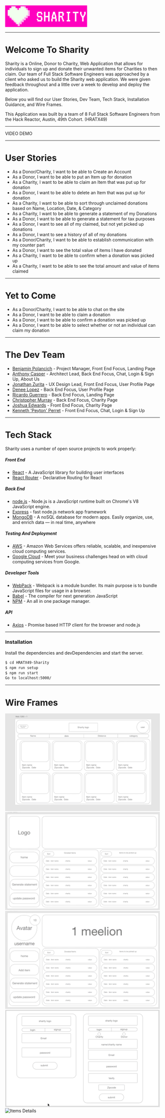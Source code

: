 ![Logo](client/dist/sharity.png)

_________________________
# Welcome To Sharity
Sharity is a Online, Donor to Charity, Web Application that allows for individuals to sign up and donate their unwanted items for Charities to then claim. Our team of Full Stack Software Engineers was approached by a client who asked us to build the Sharity web application. We were given feedback throughout and a little over a week to develop and deploy the application. 

Below you will find our User Stories, Dev Team, Tech Stack, Installation Guidance, and Wire Frames.

This Application was built by a team of 8 Full Stack Software Engineers from the Hack Reactor, Austin, 49th Cohort. (HRATX49)
_________________________
VIDEO DEMO

_________________________
# User Stories

* As a Donor/Charity, I want to be able to Create an Account
* As a Donor, I want to be able to put an Item up for donation 
* As a Charity, I want to be able to claim an Item that was put up for donation 
* As a Donor, I want to be able to delete an Item that was put up for donation 
* As a Charity, I want to be able to sort through unclaimed donations based on Name, Location, Date, & Category 
* As a Charity, I want to be able to generate a statement of my Donations 
* As a Donor, I want to be able to generate a statement for tax purposes
* As a Donor, I want to see all of my claimed, but not yet picked up donations
* As a Donor, I want to see a history of all of my donations
* As a Donor/Charity, I want to be able to establish communication with my counter part 
* As a Donor, I want to see the total value of items I have donated
* As a Charity, I want to be able to confirm when a donation was picked up 
* As a Charity, I want to be able to see the total amount and value of items claimed 
_______________________

# Yet to Come
* As a Donor/Charity, I want to be able to chat on the site 
* As a Donor, I want to be able to claim a donation
* As a Donor, I want to be able to confirm a donation was picked up
* As a Donor, I want to be able to select whether or not an individual can claim my donation
_______________________
# The Dev Team

  - [Benjamin Polancich] - Project Manager, Front End Focus, Landing Page
  - [Anthony Casper] - Architect Lead, Back End Focus, Chat, Login & Sign Up, About Us
  - [Jonathan Zurita] - UX Design Lead, Front End Focus, User Profile Page
  - [Denee Lopez] - Back End Focus, User Profile Page
  - [Ricardo Guerrero] - Back End Focus, Landing Page
  - [Christopher Murray] - Back End Focus, Charity Page
  - [Joshua Edwards] - Front End Focus, Charity Page
  - [Kenneth 'Peyton' Perret] - Front End Focus, Chat, Login & Sign Up

_______________________
# Tech Stack
Sharity uses a number of open source projects to work properly:

##### Front End
* [React] - A JavaScript library for building user interfaces
* [React Router] - Declarative Routing for React
##### Back End
* [node.js] - Node.js is a JavaScript runtime built on Chrome's V8 JavaScript engine.
* [Express] - fast node.js network app framework
* [MongoDB] - A noSQL database for modern apps. Easily organize, use, and enrich data — in real time, anywhere
##### Testing And Deployment
* [AWS] - Amazon Web Services offers reliable, scalable, and inexpensive cloud computing services.
* [Google Cloud] - Meet your business challenges head on with cloud computing services from Google.
##### Developer Tools
* [WebPack] - Webpack is a module bundler. Its main purpose is to bundle JavaScript files for usage in a browser.
* [Babel] - The compiler for next generation JavaScript
* [NPM] - An all in one package manager.
##### API
* [Axios] - Promise based HTTP client for the browser and node.js 

_______________________
### Installation
Install the dependencies and devDependencies and start the server.

```sh
$ cd HRATX49-Sharity
$ npm run setup
$ npm run start
Go to localhost:5000/
```
_______________________
# Wire Frames

 ![Landing Page](demo/landing.png)
 ![Charity Page](demo/charityProfile.png)
 ![User Page](demo/userProfile.png)
 ![Login & SignUp Modal](demo/loginSignUpModal.png)
 ![Items Details](demo/itemDetails.png)


[//]: # (These are reference links used in the body of this note and get stripped out when the markdown processor does its job. There is no need to format nicely because it shouldn't be seen. Thanks SO - http://stackoverflow.com/questions/4823468/store-comments-in-markdown-syntax)


   [Benjamin Polancich]: <https://github.com/PolancichBen>
   [Anthony Casper]: <https://github.com/a-casper>
   [Jonathan Zurita]: <https://github.com/JonathanZurita>
   [Denee Lopez]: <https://github.com/deneelopez>
   [Ricardo Guerrero]: <https://github.com/richigro>
   [Christopher Murray]: <https://github.com/cmurray1105>
   [Joshua Edwards]: <https://github.com/Kptkrunch>
   [Kenneth 'Peyton' Perret]: <https://github.com/kperre94>
   [node.js]: <http://nodejs.org>
   [express]: <http://expressjs.com>
   [React]: <https://reactjs.org/>
   [React Router]: <https://reactrouter.com/>
   [MongoDb]: <https://www.mongodb.com/>
   [AWS]: <https://aws.amazon.com/>
   [Google Cloud]: <https://cloud.google.com/>
   [WebPack]: <https://webpack.js.org/>
   [Babel]: <https://babeljs.io/>
   [NPM]: <https://www.npmjs.com/>
   [Axios]: <https://github.com/axios/axios>
